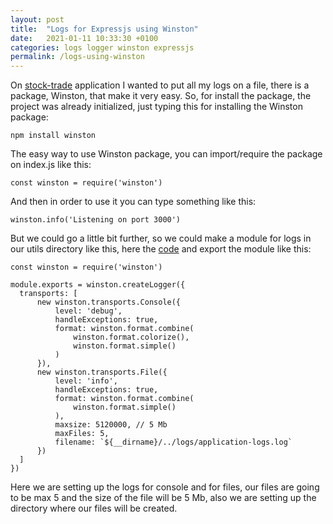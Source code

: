 ```yaml
---
layout: post
title:  "Logs for Expressjs using Winston"
date:   2021-01-11 10:33:30 +0100
categories: logs logger winston expressjs 
permalink: /logs-using-winston
---
```


On [stock-trade](https://github.com/marialobillo/stock-trade) application I wanted to put all my logs on a file, there is a package, Winston, that make it very easy. So, for install the package, the project was already initialized, just typing this for installing the Winston package:

`npm install winston`

The easy way to use Winston package, you can import/require the package on index.js like this:

`const winston = require('winston')`

And then in order to use it you can type something like this:

`winston.info('Listening on port 3000')`

But we could go a little bit further, so we could make a module for logs in our utils directory like this, here the [code](https://github.com/marialobillo/stock-trade) and export the module like this:

```
const winston = require('winston')

module.exports = winston.createLogger({
  transports: [
      new winston.transports.Console({
          level: 'debug',
          handleExceptions: true,
          format: winston.format.combine(
              winston.format.colorize(),
              winston.format.simple()
          )
      }),
      new winston.transports.File({
          level: 'info',
          handleExceptions: true, 
          format: winston.format.combine(
              winston.format.simple()
          ),
          maxsize: 5120000, // 5 Mb
          maxFiles: 5,
          filename: `${__dirname}/../logs/application-logs.log`
      })
  ]
})

```
Here we are setting up the logs for console and for files, our files are going to be max 5 and the size of the file will be 5 Mb, also we are setting up the directory where our files will be created.